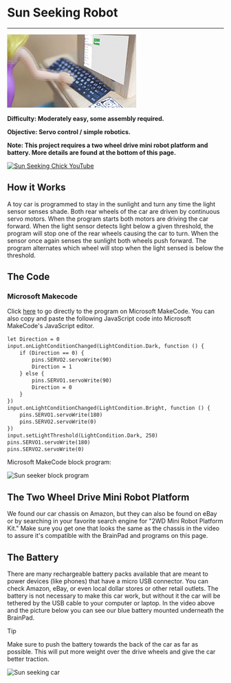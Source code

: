 # Sun Seeking Robot
---
![Sun Seeking Chick](../assets/sun-seeker.gif)

**Difficulty: Moderately easy, some assembly required.**

**Objective: Servo control / simple robotics.**

**Note: This project requires a two wheel drive mini robot platform and battery. More details are found at the bottom of this page.**

[![Sun Seeking Chick YouTube](https://img.youtube.com/vi/UZvxMPspZzk/0.jpg)](https://www.youtube.com/watch?v=UZvxMPspZzk)

## How it Works
A toy car is programmed to stay in the sunlight and turn any time the light sensor senses shade. Both rear wheels of the car are driven by continuous servo motors. When the program starts both motors are driving the car forward. When the light sensor detects light below a given threshold, the program will stop one of the rear wheels causing the car to turn. When the sensor once again senses the sunlight both wheels push forward. The program alternates which wheel will stop when the light sensed is below the threshold.

## The Code

### Microsoft Makecode
Click [here](https://makecode.com/_PFX5r3bgLcPh) to go directly to the program on Microsoft MakeCode. You can also copy and paste the following JavaScript code into Microsoft MakeCode's JavaScript editor.

```
let Direction = 0
input.onLightConditionChanged(LightCondition.Dark, function () {
    if (Direction == 0) {
        pins.SERVO2.servoWrite(90)
        Direction = 1
    } else {
        pins.SERVO1.servoWrite(90)
        Direction = 0
    }
})
input.onLightConditionChanged(LightCondition.Bright, function () {
    pins.SERVO1.servoWrite(180)
    pins.SERVO2.servoWrite(0)
})
input.setLightThreshold(LightCondition.Dark, 250)
pins.SERVO1.servoWrite(180)
pins.SERVO2.servoWrite(0)
```

Microsoft MakeCode block program:

![Sun seeker block program](images/sun-seeker-blocks.png)

## The Two Wheel Drive Mini Robot Platform
We found our car chassis on Amazon, but they can also be found on eBay or by searching in your favorite search engine for "2WD Mini Robot Platform Kit." Make sure you get one that looks the same as the chassis in the video to assure it's compatible with the BrainPad and programs on this page.

## The Battery
There are many rechargeable battery packs available that are meant to power devices (like phones) that have a micro USB connector. You can check Amazon, eBay, or even local dollar stores or other retail outlets. The battery is not necessary to make this car work, but without it the car will be tethered by the USB cable to your computer or laptop. In the video above and the picture below you can see our blue battery mounted underneath the BrainPad.

> [!Tip]
> Make sure to push the battery towards the back of the car as far as possible. This will put more weight over the drive wheels and give the car better traction.

![Sun seeking car](images/sun-seeker.jpg)